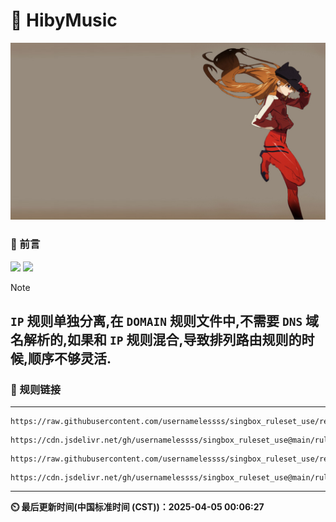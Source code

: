 
# 🧸 HibyMusic
![](https://raw.githubusercontent.com/usernamelessss/picture-bed/main/images/202504042256831.jpg)
### 📣 前言
![](https://shields.io/badge/-移除重复规则-ff69b4) ![](https://shields.io/badge/-IP&nbsp;规则单独存放不与&nbsp;DOMAIN&nbsp;等混合-green)
> [!NOTE]
**`IP` 规则单独分离,在 `DOMAIN` 规则文件中,不需要 `DNS` 域名解析的,如果和 `IP` 规则混合,导致排列路由规则的时候,顺序不够灵活.**
---

###  🔗 规则链接
---

```url
https://raw.githubusercontent.com/usernamelessss/singbox_ruleset_use/refs/heads/main/rule/HibyMusic/HibyMusic_No_IP.json
```

```url
https://cdn.jsdelivr.net/gh/usernamelessss/singbox_ruleset_use@main/rule/HibyMusic/HibyMusic_No_IP.json
```

```url
https://raw.githubusercontent.com/usernamelessss/singbox_ruleset_use/refs/heads/main/rule/HibyMusic/HibyMusic_No_IP.srs
```

```url
https://cdn.jsdelivr.net/gh/usernamelessss/singbox_ruleset_use@main/rule/HibyMusic/HibyMusic_No_IP.srs
```

---
**⏲️ 最后更新时间(中国标准时间 (CST))：2025-04-05 00:06:27**